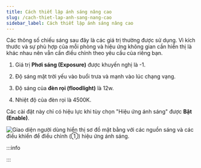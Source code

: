 ```yaml
---
title: Cách thiết lập ánh sáng nâng cao
slug: /cach-thiet-lap-anh-sang-nang-cao
sidebar_label: Cách thiết lập ánh sáng nâng cao
---
```


Các thông số chiếu sáng sau đây là các giá trị thường được sử dụng. Vì kích thước và sự phù hợp của mỗi phòng và hiệu ứng không gian cần hiển thị là khác nhau nên vẫn cần điều chỉnh theo yêu cầu của riêng bạn.

1. Giá trị **Phơi sáng (Exposure)** được khuyến nghị là -1.

2. Độ sáng mặt trời yếu vào buổi trưa và mạnh vào lúc chạng vạng.

3. Độ sáng của **đèn rọi (floodlight)** là 12w.

4. Nhiệt độ của đèn rọi là 4500K.

Các cài đặt này chỉ có hiệu lực khi tùy chọn "Hiệu ứng ánh sáng" được **Bật (Enable)**.

![Giao diện người dùng hiển thị sơ đồ mặt bằng với các nguồn sáng và các điều khiển để điều chỉnh (①) hiệu ứng ánh sáng.](https://storage.googleapis.com/jegavn_kb/image_jegavn/235.1.png)

:::info

:::